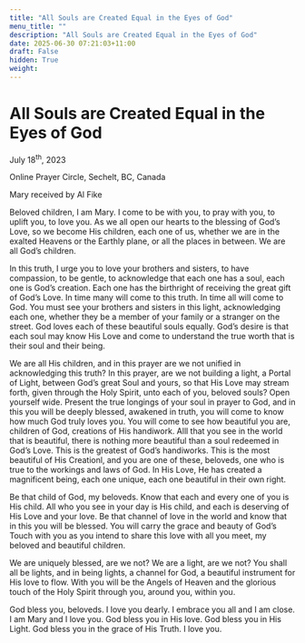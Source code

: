 ```yaml
---
title: "All Souls are Created Equal in the Eyes of God"
menu_title: ""
description: "All Souls are Created Equal in the Eyes of God"
date: 2025-06-30 07:21:03+11:00
draft: False
hidden: True
weight:
---
```

# All Souls are Created Equal in the Eyes of God

July 18<sup>th</sup>, 2023

Online Prayer Circle, Sechelt, BC, Canada

Mary received by Al Fike

Beloved children, I am Mary. I come to be with you, to pray with you, to uplift you, to love you. As we all open our hearts to the blessing of God’s Love, so we become His children, each one of us, whether we are in the exalted Heavens or the Earthly plane, or all the places in between. We are all God’s children.

 In this truth, I urge you to love your brothers and sisters, to have compassion, to be gentle, to acknowledge that each one has a soul, each one is God’s creation. Each one has the birthright of receiving the great gift of God’s Love. In time many will come to this truth. In time all will come to God.  You must see your brothers and sisters in this light, acknowledging each one, whether they be a member of your family or a stranger on the street.  God loves each of these beautiful souls equally. God’s desire is that each soul may know His Love and come to understand the true worth that is their soul and their being.  

We are all His children, and in this prayer are we not unified in acknowledging this truth?  In this prayer, are we not building a light, a Portal of Light, between God’s great Soul and yours, so that His Love may stream forth, given through the Holy Spirit, unto each of you, beloved souls? Open yourself wide. Present the true longings of your soul in prayer to God, and in this you will be deeply blessed, awakened in truth, you will come to know how much God truly loves you. You will come to see how beautiful you are, children of God, creations of His handiwork.  Alll that you see in the world that is beautiful, there is nothing more beautiful than a soul redeemed in God’s Love.  This is the greatest of God’s handiworks. This is the most beautiful of His Creationl, and you are one of these, beloveds, one who is true to the workings and laws of God.  In His Love, He has created a magnificent being, each one unique, each one beautiful in their own right. 

Be that child of God, my beloveds. Know that each and every one of you is His child. All who you see in your day is His child, and each is deserving of His Love and your love. Be that channel of love in the world and know that in this you will be blessed.  You will carry the grace and beauty of God’s Touch with you as you intend to share this love with all you meet, my beloved and beautiful children. 

We are uniquely blessed, are we not? We are a light, are we not? You shall all be lights, and in being lights, a channel for God, a beautiful instrument for His love to flow. With you will be the Angels of Heaven and the glorious touch of the Holy Spirit through you, around you, within you.
 
God bless you, beloveds.  I love you dearly. I embrace you all and I am close. I am Mary and I love you.  God bless you in His love. God bless you in His Light. God bless you in the grace of His Truth. I love you.
